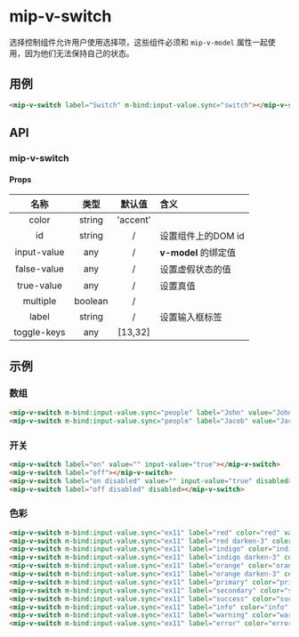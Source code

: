 # mip-v-switch

选择控制组件允许用户使用选择项，这些组件必须和 `mip-v-model` 属性一起使用，因为他们无法保持自己的状态。

## 用例

```html
<mip-v-switch label="Switch" m-bind:input-value.sync="switch"></mip-v-switch>
```

## API

### mip-v-switch

#### Props

名称|类型|默认值|含义
:--:|:--:|:--:|:---
color|string|'accent'|
id|string|/|设置组件上的DOM id
input-value|any|/|**v-model** 的绑定值
false-value|any|/|设置虚假状态的值
true-value|any|/|设置真值
multiple|boolean|/|
label|string|/|设置输入框标签
toggle-keys|any|[13,32]|

## 示例

### 数组

```html
<mip-v-switch m-bind:input-value.sync="people" label="John" value="John"></mip-v-switch>
<mip-v-switch m-bind:input-value.sync="people" label="Jacob" value="Jacob"></mip-v-switch>
```

### 开关

```html
<mip-v-switch label="on" value="" input-value="true"></mip-v-switch>
<mip-v-switch label="off"></mip-v-switch>
<mip-v-switch label="on disabled" value="" input-value="true" disabled></mip-v-switch>
<mip-v-switch label="off disabled" disabled></mip-v-switch>
```

### 色彩

```html
<mip-v-switch m-bind:input-value.sync="ex11" label="red" color="red" value="red" hide-details=""></mip-v-switch>
<mip-v-switch m-bind:input-value.sync="ex11" label="red darken-3" color="red darken-3" value="red darken-3" hide-details=""></mip-v-switch>
<mip-v-switch m-bind:input-value.sync="ex11" label="indigo" color="indigo" value="indigo" hide-details=""></mip-v-switch>
<mip-v-switch m-bind:input-value.sync="ex11" label="indigo darken-3" color="indigo darken-3" value="indigo darken-3" hide-details=""></mip-v-switch>
<mip-v-switch m-bind:input-value.sync="ex11" label="orange" color="orange" value="orange" hide-details=""></mip-v-switch>
<mip-v-switch m-bind:input-value.sync="ex11" label="orange darken-3" color="orange darken-3" value="orange darken-3" hide-details=""></mip-v-switch>
<mip-v-switch m-bind:input-value.sync="ex11" label="primary" color="primary" value="primary" hide-details=""></mip-v-switch>
<mip-v-switch m-bind:input-value.sync="ex11" label="secondary" color="secondary" value="secondary" hide-details=""></mip-v-switch>
<mip-v-switch m-bind:input-value.sync="ex11" label="success" color="success" value="success" hide-details=""></mip-v-switch>
<mip-v-switch m-bind:input-value.sync="ex11" label="info" color="info" value="info" hide-details=""></mip-v-switch>
<mip-v-switch m-bind:input-value.sync="ex11" label="warning" color="warning" value="warning" hide-details=""></mip-v-switch>
<mip-v-switch m-bind:input-value.sync="ex11" label="error" color="error" value="error" hide-details=""></mip-v-switch>
```
